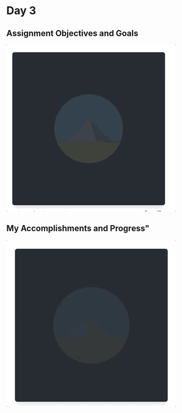 # Day 3

## Assignment Objectives and Goals

![input](assets/inday3.gif)

## My Accomplishments and Progress"

![output](assets/opday3.gif)
